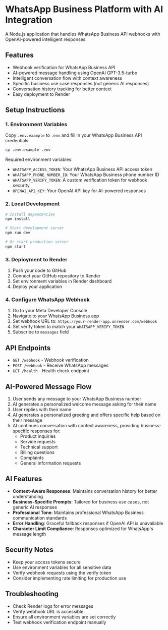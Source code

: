 # WhatsApp Business Platform with AI Integration

A Node.js application that handles WhatsApp Business API webhooks with OpenAI-powered intelligent responses.

## Features

- Webhook verification for WhatsApp Business API
- AI-powered message handling using OpenAI GPT-3.5-turbo
- Intelligent conversation flow with context awareness
- Specific business use case responses (not generic AI responses)
- Conversation history tracking for better context
- Easy deployment to Render

## Setup Instructions

### 1. Environment Variables

Copy `.env.example` to `.env` and fill in your WhatsApp Business API credentials:

```bash
cp .env.example .env
```

Required environment variables:
- `WHATSAPP_ACCESS_TOKEN`: Your WhatsApp Business API access token
- `WHATSAPP_PHONE_NUMBER_ID`: Your WhatsApp Business phone number ID
- `WHATSAPP_VERIFY_TOKEN`: A custom verification token for webhook security
- `OPENAI_API_KEY`: Your OpenAI API key for AI-powered responses

### 2. Local Development

```bash
# Install dependencies
npm install

# Start development server
npm run dev

# Or start production server
npm start
```

### 3. Deployment to Render

1. Push your code to GitHub
2. Connect your GitHub repository to Render
3. Set environment variables in Render dashboard
4. Deploy your application

### 4. Configure WhatsApp Webhook

1. Go to your Meta Developer Console
2. Navigate to your WhatsApp Business app
3. Set webhook URL to: `https://your-render-app.onrender.com/webhook`
4. Set verify token to match your `WHATSAPP_VERIFY_TOKEN`
5. Subscribe to `messages` field

## API Endpoints

- `GET /webhook` - Webhook verification
- `POST /webhook` - Receive WhatsApp messages
- `GET /health` - Health check endpoint

## AI-Powered Message Flow

1. User sends any message to your WhatsApp Business number
2. AI generates a personalized welcome message asking for their name
3. User replies with their name
4. AI generates a personalized greeting and offers specific help based on their message
5. AI continues conversation with context awareness, providing business-specific responses for:
   - Product inquiries
   - Service requests
   - Technical support
   - Billing questions
   - Complaints
   - General information requests

## AI Features

- **Context-Aware Responses**: Maintains conversation history for better understanding
- **Business-Specific Prompts**: Tailored for business use cases, not generic AI responses
- **Professional Tone**: Maintains professional WhatsApp Business communication standards
- **Error Handling**: Graceful fallback responses if OpenAI API is unavailable
- **Character Limit Compliance**: Responses optimized for WhatsApp's message length

## Security Notes

- Keep your access tokens secure
- Use environment variables for all sensitive data
- Verify webhook requests using the verify token
- Consider implementing rate limiting for production use

## Troubleshooting

- Check Render logs for error messages
- Verify webhook URL is accessible
- Ensure all environment variables are set correctly
- Test webhook verification endpoint manually
